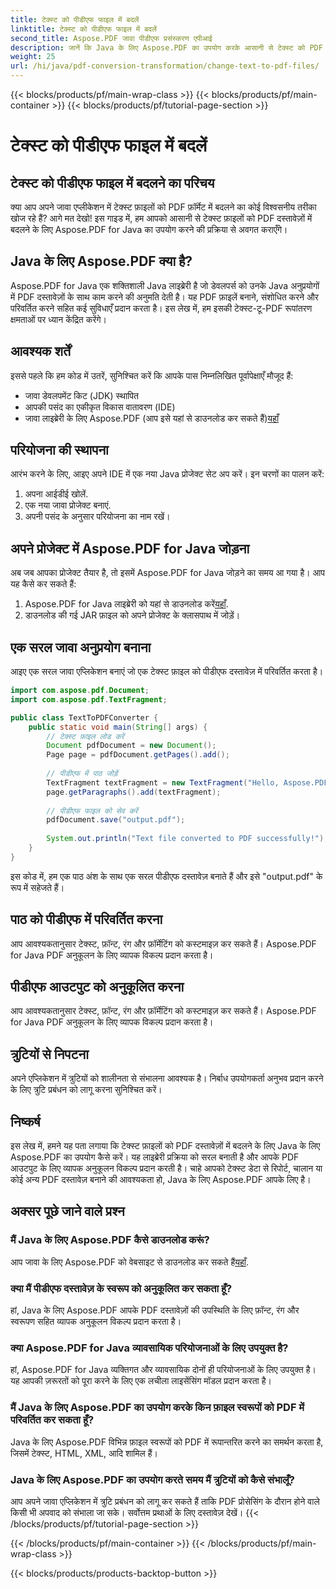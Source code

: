 ```yaml
---
title: टेक्स्ट को पीडीएफ फाइल में बदलें
linktitle: टेक्स्ट को पीडीएफ फाइल में बदलें
second_title: Aspose.PDF जावा पीडीएफ प्रसंस्करण एपीआई
description: जानें कि Java के लिए Aspose.PDF का उपयोग करके आसानी से टेक्स्ट को PDF फ़ाइलों में कैसे बदला जाए। स्रोत कोड के साथ चरण-दर-चरण मार्गदर्शिका।
weight: 25
url: /hi/java/pdf-conversion-transformation/change-text-to-pdf-files/
---
```


{{< blocks/products/pf/main-wrap-class >}}
{{< blocks/products/pf/main-container >}}
{{< blocks/products/pf/tutorial-page-section >}}

# टेक्स्ट को पीडीएफ फाइल में बदलें


## टेक्स्ट को पीडीएफ फाइल में बदलने का परिचय

क्या आप अपने जावा एप्लीकेशन में टेक्स्ट फ़ाइलों को PDF फ़ॉर्मेट में बदलने का कोई विश्वसनीय तरीका खोज रहे हैं? आगे मत देखो! इस गाइड में, हम आपको आसानी से टेक्स्ट फ़ाइलों को PDF दस्तावेज़ों में बदलने के लिए Aspose.PDF for Java का उपयोग करने की प्रक्रिया से अवगत कराएँगे।

## Java के लिए Aspose.PDF क्या है?

Aspose.PDF for Java एक शक्तिशाली Java लाइब्रेरी है जो डेवलपर्स को उनके Java अनुप्रयोगों में PDF दस्तावेज़ों के साथ काम करने की अनुमति देती है। यह PDF फ़ाइलें बनाने, संशोधित करने और परिवर्तित करने सहित कई सुविधाएँ प्रदान करता है। इस लेख में, हम इसकी टेक्स्ट-टू-PDF रूपांतरण क्षमताओं पर ध्यान केंद्रित करेंगे।

## आवश्यक शर्तें

इससे पहले कि हम कोड में उतरें, सुनिश्चित करें कि आपके पास निम्नलिखित पूर्वापेक्षाएँ मौजूद हैं:

- जावा डेवलपमेंट किट (JDK) स्थापित
- आपकी पसंद का एकीकृत विकास वातावरण (IDE)
-  जावा लाइब्रेरी के लिए Aspose.PDF (आप इसे यहां से डाउनलोड कर सकते हैं)[यहाँ](https://releases.aspose.com/pdf/java/)

## परियोजना की स्थापना

आरंभ करने के लिए, आइए अपने IDE में एक नया Java प्रोजेक्ट सेट अप करें। इन चरणों का पालन करें:

1. अपना आईडीई खोलें.
2. एक नया जावा प्रोजेक्ट बनाएं.
3. अपनी पसंद के अनुसार परियोजना का नाम रखें।

## अपने प्रोजेक्ट में Aspose.PDF for Java जोड़ना

अब जब आपका प्रोजेक्ट तैयार है, तो इसमें Aspose.PDF for Java जोड़ने का समय आ गया है। आप यह कैसे कर सकते हैं:

1.  Aspose.PDF for Java लाइब्रेरी को यहां से डाउनलोड करें[यहाँ](https://releases.aspose.com/pdf/java/).
2. डाउनलोड की गई JAR फ़ाइल को अपने प्रोजेक्ट के क्लासपाथ में जोड़ें।

## एक सरल जावा अनुप्रयोग बनाना

आइए एक सरल जावा एप्लिकेशन बनाएं जो एक टेक्स्ट फ़ाइल को पीडीएफ दस्तावेज़ में परिवर्तित करता है।

```java
import com.aspose.pdf.Document;
import com.aspose.pdf.TextFragment;

public class TextToPDFConverter {
    public static void main(String[] args) {
        // टेक्स्ट फ़ाइल लोड करें
        Document pdfDocument = new Document();
        Page page = pdfDocument.getPages().add();
        
        // पीडीएफ में पाठ जोड़ें
        TextFragment textFragment = new TextFragment("Hello, Aspose.PDF for Java!");
        page.getParagraphs().add(textFragment);
        
        // पीडीएफ फाइल को सेव करें
        pdfDocument.save("output.pdf");
        
        System.out.println("Text file converted to PDF successfully!");
    }
}
```

इस कोड में, हम एक पाठ अंश के साथ एक सरल पीडीएफ दस्तावेज़ बनाते हैं और इसे "output.pdf" के रूप में सहेजते हैं।

## पाठ को पीडीएफ में परिवर्तित करना

आप आवश्यकतानुसार टेक्स्ट, फ़ॉन्ट, रंग और फ़ॉर्मेटिंग को कस्टमाइज़ कर सकते हैं। Aspose.PDF for Java PDF अनुकूलन के लिए व्यापक विकल्प प्रदान करता है।

## पीडीएफ आउटपुट को अनुकूलित करना

आप आवश्यकतानुसार टेक्स्ट, फ़ॉन्ट, रंग और फ़ॉर्मेटिंग को कस्टमाइज़ कर सकते हैं। Aspose.PDF for Java PDF अनुकूलन के लिए व्यापक विकल्प प्रदान करता है।

## त्रुटियों से निपटना

अपने एप्लिकेशन में त्रुटियों को शालीनता से संभालना आवश्यक है। निर्बाध उपयोगकर्ता अनुभव प्रदान करने के लिए त्रुटि प्रबंधन को लागू करना सुनिश्चित करें।

## निष्कर्ष

इस लेख में, हमने यह पता लगाया कि टेक्स्ट फ़ाइलों को PDF दस्तावेज़ों में बदलने के लिए Java के लिए Aspose.PDF का उपयोग कैसे करें। यह लाइब्रेरी प्रक्रिया को सरल बनाती है और आपके PDF आउटपुट के लिए व्यापक अनुकूलन विकल्प प्रदान करती है। चाहे आपको टेक्स्ट डेटा से रिपोर्ट, चालान या कोई अन्य PDF दस्तावेज़ बनाने की आवश्यकता हो, Java के लिए Aspose.PDF आपके लिए है।

## अक्सर पूछे जाने वाले प्रश्न

### मैं Java के लिए Aspose.PDF कैसे डाउनलोड करूं?

 आप जावा के लिए Aspose.PDF को वेबसाइट से डाउनलोड कर सकते हैं[यहाँ](https://releases.aspose.com/pdf/java/).

### क्या मैं पीडीएफ दस्तावेज़ के स्वरूप को अनुकूलित कर सकता हूँ?

हां, Java के लिए Aspose.PDF आपके PDF दस्तावेज़ों की उपस्थिति के लिए फ़ॉन्ट, रंग और स्वरूपण सहित व्यापक अनुकूलन विकल्प प्रदान करता है।

### क्या Aspose.PDF for Java व्यावसायिक परियोजनाओं के लिए उपयुक्त है?

हां, Aspose.PDF for Java व्यक्तिगत और व्यावसायिक दोनों ही परियोजनाओं के लिए उपयुक्त है। यह आपकी ज़रूरतों को पूरा करने के लिए एक लचीला लाइसेंसिंग मॉडल प्रदान करता है।

### मैं Java के लिए Aspose.PDF का उपयोग करके किन फ़ाइल स्वरूपों को PDF में परिवर्तित कर सकता हूँ?

Java के लिए Aspose.PDF विभिन्न फ़ाइल स्वरूपों को PDF में रूपान्तरित करने का समर्थन करता है, जिसमें टेक्स्ट, HTML, XML, आदि शामिल हैं।

### Java के लिए Aspose.PDF का उपयोग करते समय मैं त्रुटियों को कैसे संभालूँ?

आप अपने जावा एप्लिकेशन में त्रुटि प्रबंधन को लागू कर सकते हैं ताकि PDF प्रोसेसिंग के दौरान होने वाले किसी भी अपवाद को संभाला जा सके। सर्वोत्तम प्रथाओं के लिए दस्तावेज़ देखें।
{{< /blocks/products/pf/tutorial-page-section >}}

{{< /blocks/products/pf/main-container >}}
{{< /blocks/products/pf/main-wrap-class >}}

{{< blocks/products/products-backtop-button >}}

